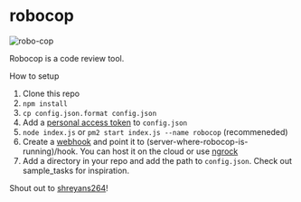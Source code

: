 # robocop

![robo-cop](https://avatars3.githubusercontent.com/u/12710934?v=3&s=460)

Robocop is a code review tool.

How to setup

1. Clone this repo
2. `npm install`
3. `cp config.json.format config.json`
4. Add a [personal access token](https://github.com/settings/tokens) to `config.json`
5. `node index.js` or `pm2 start index.js --name robocop` (recommeneded)
6. Create a [webhook](https://developer.github.com/webhooks/creating/) and point it to  (server-where-robocop-is-running)/hook. You can host it on the cloud or use [ngrock](https://ngrok.com/)
7. Add a directory in your repo and add the path to `config.json`. Check out sample_tasks for inspiration.




Shout out to [shreyans264](https://github.com/shreyans264/robo-cop)!

